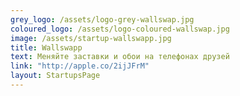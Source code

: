```yaml
---
grey_logo: /assets/logo-grey-wallswap.jpg
coloured_logo: /assets/logo-coloured-wallswap.jpg
image: /assets/startup-wallswapp.jpg
title: Wallswapp
text: Меняйте заставки и обои на телефонах друзей
link: "http://apple.co/2ijJFrM"
layout: StartupsPage
---
```

